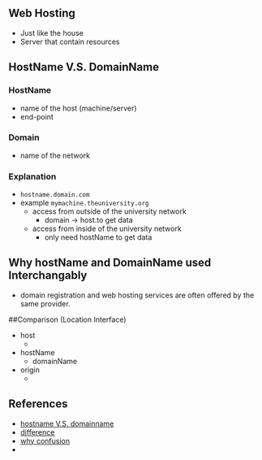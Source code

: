 ## Web Hosting
* Just like the house
* Server that contain resources



## HostName V.S. DomainName


### HostName
* name of the host (machine/server)
* end-point


### Domain
* name of the network


### Explanation
* `hostname.domain.com`
* example `mymachine.theuniversity.org`
  * access from outside of the university network
    * domain -> host.to get data
  * access from inside of the university network
    * only need hostName to get data

## Why hostName and DomainName used Interchangably
* domain registration and web hosting services are often offered by the same provider.


##Comparison (Location Interface)
* host
  * [hostName]:[port]
* hostName
  * domainName
* origin
  * [scheme]://[hostName]:[port]

## References
* [hostname V.S. domainname](https://superuser.com/questions/59093/difference-between-host-name-and-domain-name/59094)
* [difference](https://www.webhostingsecretrevealed.net/blog/web-hosting-guides/what-is-the-difference-between-a-domain-and-web-hosting/)
* [why confusion](https://www.webhostingsecretrevealed.net/blog/web-hosting-guides/what-is-the-difference-between-a-domain-and-web-hosting/)
*
